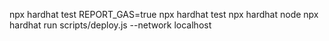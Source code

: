 npx hardhat test
REPORT_GAS=true npx hardhat test
npx hardhat node
npx hardhat run scripts/deploy.js --network localhost
